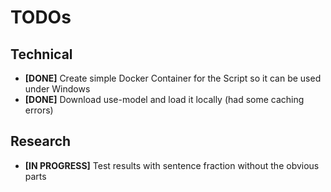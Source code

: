 # TODOs
## Technical
- **[DONE]** Create simple Docker Container for the Script so it can be used under Windows
- **[DONE]** Download use-model and load it locally (had some caching errors)
## Research
- **[IN PROGRESS]** Test results with sentence fraction without the obvious parts